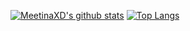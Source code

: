 [![MeetinaXD's github stats](https://github-readme-stats.vercel.app/api?username=MeetinaXD&count_private=true&show_icons=true)](https://github.com/anuraghazra/github-readme-stats)
[![Top Langs](https://github-readme-stats.vercel.app/api/top-langs/?username=MeetinaXD&layout=compact)](https://github.com/anuraghazra/github-readme-stats)